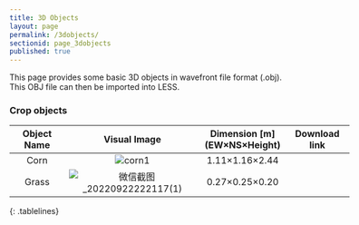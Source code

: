 ```yaml
---
title: 3D Objects
layout: page
permalink: /3dobjects/
sectionid: page_3dobjects
published: true
---
```


This page provides some basic 3D objects in wavefront file format (.obj). This OBJ file can then be imported into LESS.

### Crop objects

<style>
.tablelines table, .tablelines td, .tablelines th {
        border: 1px solid black;
        }
table{
        width:600px;
        }
 .tablelines td img{
       padding:5px;
        }
</style>

|Object Name|Visual Image|Dimension [m] <br/> (EW×NS×Height)|Download link|
|:-------------:|:-------------:|:-------------:|:-------------:|
|Corn|![corn1](https://user-images.githubusercontent.com/1770654/191771751-e994b375-c195-4685-b961-10d9889ae6b4.png)|1.11×1.16×2.44||
|Grass|![微信截图_20220922222117(1)](https://user-images.githubusercontent.com/1770654/191773100-53a1790b-9558-4386-9625-4b41f6fbe596.png)|0.27×0.25×0.20||
{: .tablelines}

